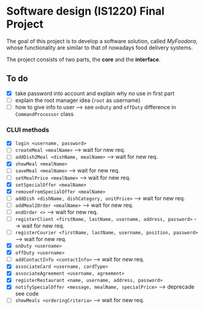 # Software design (IS1220) Final Project
The goal of this project is to develop a software solution, called *MyFoodora*,
whose functionality are similar to that of nowadays food delivery systems.

The project consists of two parts, the **core** and the **interface**.

## To do
- [x] take password into account and explain why no use in first part
- [ ] explain the root manager idea (`root` as username)
- [ ] how to give info to user --> see `onDuty` and `offDuty` difference in `CommandProcessor` class

### CLUI methods
- [x] `login <username, password>`
- [ ] `createMeal <mealName>` --> wait for new req.
- [ ] `addDish2Meal <dishName, mealName>` --> wait for new req.
- [x] `showMeal <mealName>`
- [ ] `saveMeal <mealName>` --> wait for new req.
- [ ] `setMealPrice <mealName>` --> wait for new req.
- [x] `setSpecialOffer <mealName>`
- [x] `removeFromSpecialOffer <mealName>`
- [ ] `addDish <dishName, dishCategory, unitPrice>` --> wait for new req.
- [ ] `addMeal2Order <mealName>` --> wait for new req.
- [ ] `endOrder <>` --> wait for new req. 
- [ ] `registerClient <firstName, lastName, username, address, password>` --> wait for new req.
- [ ] `registerCourier <firstName, lastName, username, position, password>` --> wait for new req.
- [x] `onDuty <username>`
- [x] `offDuty <username>`
- [ ] `addContactInfo <contactInfo>` --> wait for new req.
- [x] `associateCard <username, cardType>`
- [x] `associateAgreement <username, agreement>`
- [x] `registerRestaurant <name, username, address, password>`
- [x] `notifySpecialOffer <message, mealName, specialPrice>` --> deprecade see code
- [ ] `showMeals <orderingCriteria>` --> wait for new req.